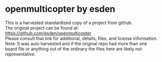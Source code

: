 
# openmulticopter by esden  
This is a harvested standardized copy of a project from github.  
The original project can be found at:  
https://github.com/esden/openmulticopter  
Please consult that link for additional, details, files, and license information.  
Note: It was auto harvested and if the original repo had more than one board file or anything out of the ordinary the files here are likely not representative.  
    